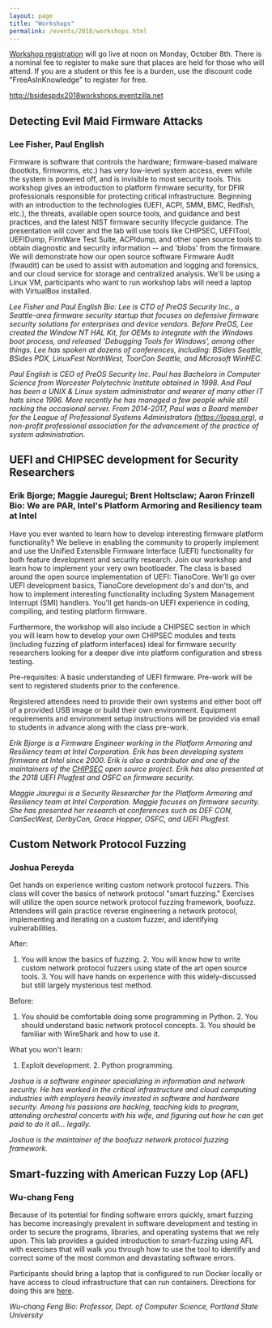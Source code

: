 ```yaml
---
layout: page
title: "Workshops"
permalink: /events/2018/workshops.html
---
```


<a href="http://bsidespdx2018workshops.eventzilla.net">Workshop registration</a> will go live at noon on Monday, October 8th. There is a nominal fee to register to make sure that places are held for those who will attend. If you are a student or this fee is a burden, use the discount code "FreeAsInKnowledge" to register for free.

<a href="http://bsidespdx2018workshops.eventzilla.net">http://bsidespdx2018workshops.eventzilla.net</a>


<a name="Evil Maid"></a>

##  Detecting Evil Maid Firmware Attacks 

### Lee Fisher, Paul English

Firmware is software that controls the hardware; firmware-based malware (bootkits, firmworms, etc.) has very low-level system access, even while the system is powered off, and is invisible to most security tools. This workshop gives an introduction to platform firmware security, for DFIR professionals responsible for protecting critical infrastructure. Beginning with an introduction to the technologies (UEFI, ACPI, SMM, BMC, Redfish, etc.), the threats, available open source tools, and guidance and best practices, and the latest NIST firmware security lifecycle guidance. The presentation will cover and the lab will use tools like CHIPSEC, UEFITool, UEFIDump, FirmWare Test Suite, ACPIdump, and other open source tools to obtain diagnostic and security information -- and 'blobs' from the firmware. We will demonstrate how our open source software Firmware Audit (fwaudit) can be used to assist with automation and logging and forensics, and our cloud service for storage and centralized analysis. We'll be using a Linux VM, participants who want to run workshop labs will need a laptop with VirtualBox installed.

*Lee Fisher and Paul English Bio: Lee is CTO of PreOS Security Inc., a Seattle-area firmware security startup that focuses on defensive firmware security solutions for enterprises and device vendors. Before PreOS, Lee created the Window NT HAL Kit, for OEMs to integrate with the Windows boot process, and released 'Debugging Tools for Windows', among other things. Lee has spoken at dozens of conferences, including: BSides Seattle, BSides PDX, LinuxFest NorthWest, ToorCon Seattle, and Microsoft WinHEC.*

*Paul English is CEO of PreOS Security Inc. Paul has Bachelors in Computer Science from Worcester Polytechnic Institute obtained in 1998. And Paul has been a UNIX & Linux system administrator and wearer of many other IT hats since 1996. More recently he has managed a few people while still racking the occasional server. From 2014-2017, Paul was a Board member for the League of Professional Systems Administrators (https://lopsa.org), a non-profit professional association for the advancement of the practice of system administration.*

<a name="Chipsec"></a>

## UEFI and CHIPSEC development for Security Researchers

### Erik Bjorge; Maggie Jauregui; Brent Holtsclaw; Aaron Frinzell Bio: We are PAR, Intel's Platform Armoring and Resiliency team at Intel

Have you ever wanted to learn how to develop interesting firmware platform functionality? We believe in enabling the community to properly implement and use the Unified Extensible Firmware Interface (UEFI) functionality for both feature development and security research. Join our workshop and learn how to implement your very own bootloader. The class is based around the open source implementation of UEFI: TianoCore. We'll go over UEFI development basics, TianoCore development do's and don'ts, and how to implement interesting functionality including System Management Interrupt (SMI) handlers. You'll get hands-on UEFI experience in coding, compiling, and testing platform firmware.

Furthermore, the workshop will also include a CHIPSEC section in which you will learn how to develop your own CHIPSEC modules and tests (including fuzzing of platform interfaces) ideal for firmware security researchers looking for a deeper dive into platform configuration and stress testing.

Pre-requisites: A basic understanding of UEFI firmware. Pre-work will be sent to registered students prior to the conference.

Registered attendees need to provide their own systems and either boot off of a provided USB image or build their own environment. Equipment requirements and environment setup instructions will be provided via email to students in advance along with the class pre-work.

*Erik Bjorge is a Firmware Engineer working in the Platform Armoring and Resiliency team at Intel Corporation. Erik has been developing system firmware at Intel since 2000. Erik is also a contributor and one of the maintainers of the [CHIPSEC](https://github.com/chipsec/chipsec) open source project. Erik has also presented at the 2018 UEFI Plugfest and OSFC on firmware security.*

*Maggie Jauregui is a Security Researcher for the Platform Armoring and Resiliency team at Intel Corporation. Maggie focuses on firmware security. She has presented her research at conferences such as DEF CON, CanSecWest, DerbyCon, Grace Hopper, OSFC, and UEFI Plugfest.*

<a name="Network Fuzzing"></a>

## Custom Network Protocol Fuzzing

### Joshua Pereyda 

Get hands on experience writing custom network protocol fuzzers. This class will cover the basics of network protocol "smart fuzzing." Exercises will utilize the open source network protocol fuzzing framework, boofuzz. Attendees will gain practice reverse engineering a network protocol, implementing and iterating on a custom fuzzer, and identifying vulnerabilities.

After:

1. You will know the basics of fuzzing. 2. You will know how to write custom network protocol fuzzers using state of the art open source tools. 3. You will have hands on experience with this widely-discussed but still largely mysterious test method.

Before:

1. You should be comfortable doing some programming in Python. 2. You should understand basic network protocol concepts. 3. You should be familiar with WireShark and how to use it.

What you won't learn:

1. Exploit development. 2. Python programming.

*Joshua is a software engineer specializing in information and network security. He has worked in the critical infrastructure and cloud computing industries with employers heavily invested in software and hardware security. Among his passions are hacking, teaching kids to program, attending orchestral concerts with his wife, and figuring out how he can get paid to do it all... legally.*

*Joshua is the maintainer of the boofuzz network protocol fuzzing framework.*

<a name="AFL"></a>

## Smart-fuzzing with American Fuzzy Lop (AFL)

### Wu-chang Feng

Because of its potential for finding software errors quickly, smart fuzzing has become increasingly prevalent in software development and testing in order to secure the programs, libraries, and operating systems that we rely upon. This lab provides a guided introduction to smart-fuzzing using AFL with exercises that will walk you through how to use the tool to identify and correct some of the most common and devastating software errors.

Participants should bring a laptop that is configured to run Docker locally or have access to cloud infrastructure that can run containers. Directions for doing this are [here](https://thefengs.com/wuchang/courses/cs492/afl).

*Wu-chang Feng Bio: Professor, Dept. of Computer Science, Portland State University*

<!--
<a name=""></a>
## Title
### Authors
Abstract
*Bio*
-->
